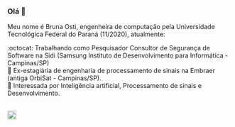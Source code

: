 ### Olá 👋

Meu nome é Bruna Osti, engenheira de computação pela Universidade Tecnológica Federal do Paraná (11/2020), atualmente:

:octocat: Trabalhando como Pesquisador Consultor de Segurança de Software na Sidi (Samsung Instituto de Desenvolvimento para Informática - Campinas/SP) <br>
:briefcase:  Ex-estagiária de engenharia de processamento de sinais na Embraer (antiga OrbiSat - Campinas/SP). <br>
:telescope:  Interessada por Inteligência artificial, Processamento de sinais e Desenvolvimento. <br>
<br>

<a href = "https://www.linkedin.com/in/brunaosti19/"><img src="https://media.glassdoor.com/sqll/34865/linkedin-squarelogo-1559685522766.png" width=20 height=20></a> 
